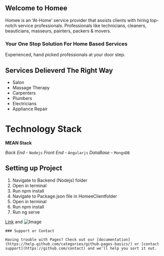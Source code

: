 ## Welcome to Homee
Homee is an ‘At-Home’ service provider that assists clients with hiring top-notch service professionals. Professionals like technicians, cleaners, beauticians, masseurs, painters, packers & movers.

### Your One Stop Solution For Home Based Services
Experienced, hand picked professionals at your door step.

## Services Delieverd The Right Way

- Salon 
- Massage Therapy
- Carpenters
- Plumbers
- Electricians
- Appliance Repair


# Technology Stack # 

**MEAN Stack**

_Back End_ - `Nodejs`
_Front End_ - `Angularjs`
_DataBase_ - `MongoDB`

## Setting up Project ##

1. Navigate to Backend (Nodejs) folder
2. Open in terminal
2. Run npm install
3. Navigate to Package.json file in HomeeClientfolder
5. Open in terminal
6. Run npm install
7. Run ng serve

[Link](url) and ![Image](src)

```
### Support or Contact

Having trouble with Pages? Check out our [documentation](https://help.github.com/categories/github-pages-basics/) or [contact support](https://github.com/contact) and we’ll help you sort it out.
